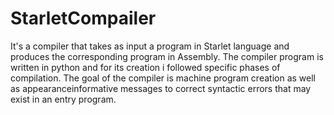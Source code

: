 # StarletCompailer

It's a compiler that takes as input a program in Starlet language and produces the corresponding program in Assembly. The compiler program is written in python and for its creation i followed specific phases of compilation. The goal of the compiler is machine program creation as well as appearanceinformative messages to correct syntactic errors that may exist in an entry program.
